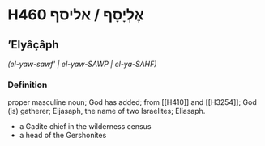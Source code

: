 # H460 אֶלְיָסָף / אליסף

## ʼElyâçâph

_(el-yaw-sawf' | el-yaw-SAWP | el-ya-SAHF)_

### Definition

proper masculine noun; God has added; from [[H410]] and [[H3254]]; God (is) gatherer; Eljasaph, the name of two Israelites; Eliasaph.

- a Gadite chief in the wilderness census
- a head of the Gershonites
